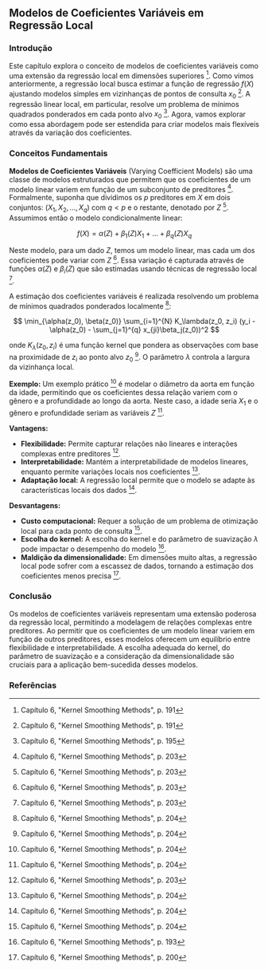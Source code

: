 ## Modelos de Coeficientes Variáveis em Regressão Local

### Introdução
Este capítulo explora o conceito de modelos de coeficientes variáveis como uma extensão da regressão local em dimensões superiores [^1]. Como vimos anteriormente, a regressão local busca estimar a função de regressão $f(X)$ ajustando modelos simples em vizinhanças de pontos de consulta $x_0$ [^1]. A regressão linear local, em particular, resolve um problema de mínimos quadrados ponderados em cada ponto alvo $x_0$ [^5]. Agora, vamos explorar como essa abordagem pode ser estendida para criar modelos mais flexíveis através da variação dos coeficientes.

### Conceitos Fundamentais

**Modelos de Coeficientes Variáveis** (Varying Coefficient Models) são uma classe de modelos estruturados que permitem que os coeficientes de um modelo linear variem em função de um subconjunto de preditores [^13]. Formalmente, suponha que dividimos os $p$ preditores em $X$ em dois conjuntos: $(X_1, X_2, ..., X_q)$ com $q < p$ e o restante, denotado por $Z$ [^13]. Assumimos então o modelo condicionalmente linear:

$$
f(X) = \alpha(Z) + \beta_1(Z)X_1 + \dots + \beta_q(Z)X_q
$$

Neste modelo, para um dado $Z$, temos um modelo linear, mas cada um dos coeficientes pode variar com $Z$ [^13]. Essa variação é capturada através de funções $\alpha(Z)$ e $\beta_i(Z)$ que são estimadas usando técnicas de regressão local [^13].

A estimação dos coeficientes variáveis é realizada resolvendo um problema de mínimos quadrados ponderados localmente [^14]:

$$
\min_{\alpha(z_0), \beta(z_0)} \sum_{i=1}^{N} K_\lambda(z_0, z_i) (y_i - \alpha(z_0) - \sum_{j=1}^{q} x_{ji}\beta_j(z_0))^2
$$

onde $K_\lambda(z_0, z_i)$ é uma função kernel que pondera as observações com base na proximidade de $z_i$ ao ponto alvo $z_0$ [^14]. O parâmetro $\lambda$ controla a largura da vizinhança local.

**Exemplo:**
Um exemplo prático [^14] é modelar o diâmetro da aorta em função da idade, permitindo que os coeficientes dessa relação variem com o gênero e a profundidade ao longo da aorta. Neste caso, a idade seria $X_1$ e o gênero e profundidade seriam as variáveis $Z$ [^14].

**Vantagens:**
*   **Flexibilidade:** Permite capturar relações não lineares e interações complexas entre preditores [^13].
*   **Interpretabilidade:** Mantém a interpretabilidade de modelos lineares, enquanto permite variações locais nos coeficientes [^14].
*   **Adaptação local:** A regressão local permite que o modelo se adapte às características locais dos dados [^14].

**Desvantagens:**
*   **Custo computacional:** Requer a solução de um problema de otimização local para cada ponto de consulta [^14].
*   **Escolha do kernel:** A escolha do kernel e do parâmetro de suavização $\lambda$ pode impactar o desempenho do modelo [^3].
*   **Maldição da dimensionalidade:** Em dimensões muito altas, a regressão local pode sofrer com a escassez de dados, tornando a estimação dos coeficientes menos precisa [^10].

### Conclusão
Os modelos de coeficientes variáveis representam uma extensão poderosa da regressão local, permitindo a modelagem de relações complexas entre preditores. Ao permitir que os coeficientes de um modelo linear variem em função de outros preditores, esses modelos oferecem um equilíbrio entre flexibilidade e interpretabilidade. A escolha adequada do kernel, do parâmetro de suavização e a consideração da dimensionalidade são cruciais para a aplicação bem-sucedida desses modelos.

### Referências
[^1]: Capítulo 6, "Kernel Smoothing Methods", p. 191
[^3]: Capítulo 6, "Kernel Smoothing Methods", p. 193
[^5]: Capítulo 6, "Kernel Smoothing Methods", p. 195
[^10]: Capítulo 6, "Kernel Smoothing Methods", p. 200
[^13]: Capítulo 6, "Kernel Smoothing Methods", p. 203
[^14]: Capítulo 6, "Kernel Smoothing Methods", p. 204
<!-- END -->